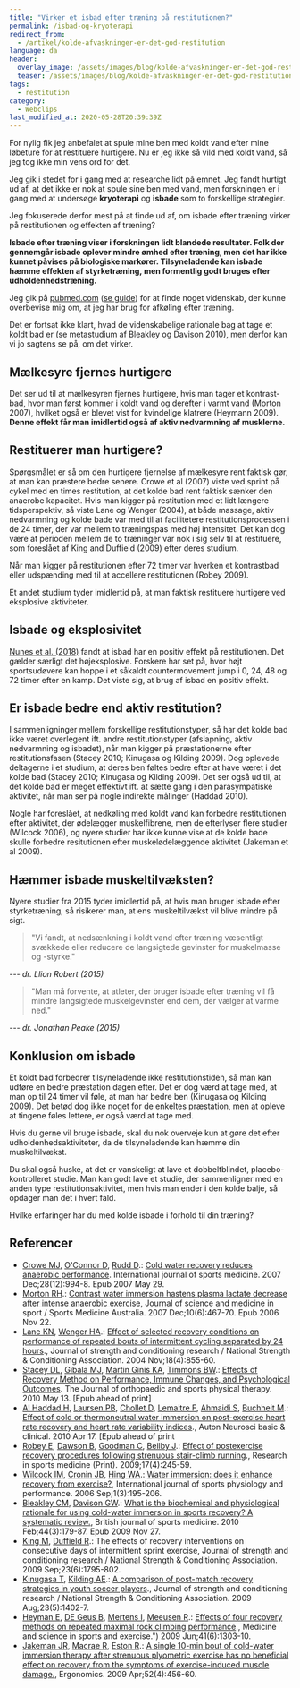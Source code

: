 ```yaml
---
title: "Virker et isbad efter træning på restitutionen?"
permalink: /isbad-og-kryoterapi
redirect_from:
  - /artikel/kolde-afvaskninger-er-det-god-restitution
language: da
header:
  overlay_image: /assets/images/blog/kolde-afvaskninger-er-det-god-restitution.jpg
  teaser: /assets/images/blog/kolde-afvaskninger-er-det-god-restitution.jpg
tags:
  - restitution
category:
  - Webclips
last_modified_at: 2020-05-28T20:39:39Z
---
```


For nylig fik jeg anbefalet at spule mine ben med koldt vand efter mine løbeture for at restituere hurtigere. Nu er jeg ikke så vild med koldt vand, så jeg tog ikke min vens ord for det. 

Jeg gik i stedet for i gang med at researche lidt på emnet. Jeg fandt hurtigt ud af, at det ikke er nok at spule sine ben med vand, men forskningen er i gang med at undersøge **kryoterapi** og **isbade** som to forskellige strategier.

Jeg fokuserede derfor mest på at finde ud af, om isbade efter træning virker på restitutionen og effekten af træning?

**Isbade efter træning viser i forskningen lidt blandede resultater. Folk der gennemgår isbade oplever mindre ømhed efter træning, men det har ikke kunnet påvises på biologiske markører. Tilsyneladende kan isbade hæmme effekten af styrketræning, men formentlig godt bruges efter udholdenhedstræning.**

Jeg gik på [pubmed.com](http://pubmed.com) ([se guide](/videnskabelig-sogning/)) for at finde noget videnskab, der kunne overbevise mig om, at jeg har brug for afkøling efter træning.

Det er fortsat ikke klart, hvad de videnskabelige rationale bag at tage et koldt bad er (se metastudium af Bleakley og Davison 2010), men derfor kan vi jo sagtens se på, om det virker.

## Mælkesyre fjernes hurtigere

Det ser ud til at mælkesyren fjernes hurtigere, hvis man tager et kontrast-bad, hvor man først kommer i koldt vand og derefter i varmt vand (Morton 2007), hvilket også er blevet vist for kvindelige klatrere (Heymann 2009). **Denne effekt får man imidlertid også af aktiv nedvarmning af musklerne.**

## Restituerer man hurtigere?

Spørgsmålet er så om den hurtigere fjernelse af mælkesyre rent faktisk gør, at man kan præstere bedre senere. Crowe et al (2007) viste ved sprint på cykel med en times restitution, at det kolde bad rent faktisk sænker den anaerobe kapacitet. Hvis man kigger på restitution med et lidt længere tidsperspektiv, så viste Lane og Wenger (2004), at både massage, aktiv nedvarmning og kolde bade var med til at facilitetere restitutionsprocessen i de 24 timer, der var mellem to træningspas med høj intensitet. Det kan dog være at perioden mellem de to træninger var nok i sig selv til at restituere, som foreslået af King and Duffield (2009) efter deres studium.

Når man kigger på restitutionen efter 72 timer var hverken et kontrastbad eller udspænding med til at accellere restitutionen (Robey 2009).

Et andet studium tyder imidlertid på, at man faktisk restituere hurtigere ved eksplosive aktiviteter.

## Isbade og eksplosivitet

[Nunes et al. (2018)](https://www.ncbi.nlm.nih.gov/pubmed/30321486) fandt at isbad har en positiv effekt på restitutionen. Det gælder særligt det højeksplosive. Forskere har set på, hvor højt sportsudøvere kan hoppe i et såkaldt countermovement jump i 0, 24, 48 og 72 timer efter en kamp. Det viste sig, at brug af isbad en positiv effekt.

## Er isbade bedre end aktiv restitution?

I sammenligninger mellem forskellige restitutionstyper, så har det kolde bad ikke været overlegent ift. andre restitutionstyper (afslapning, aktiv nedvarmning og isbadet), når man kigger på præstationerne efter restitutionsfasen (Stacey 2010; Kinugasa og Kilding 2009). Dog oplevede deltagerne i et studium, at deres ben føltes bedre efter at have været i det kolde bad (Stacey 2010; Kinugasa og Kilding 2009). Det ser også ud til, at det kolde bad er meget effektivt ift. at sætte gang i den parasympatiske aktivitet, når man ser på nogle indirekte målinger (Haddad 2010).

Nogle har foreslået, at nedkøling med koldt vand kan forbedre restitutionen efter aktivitet, der ødelægger muskelfibrene, men de efterlyser flere studier (Wilcock 2006), og nyere studier har ikke kunne vise at de kolde bade skulle forbedre resitutionen efter muskelødelæggende aktivitet (Jakeman et al 2009).

## Hæmmer isbade muskeltilvæksten?

Nyere studier fra 2015 tyder imidlertid på, at hvis man bruger isbade efter styrketræning, så risikerer man, at ens muskeltilvækst vil blive mindre på sigt.

> "Vi fandt, at nedsænkning i koldt vand efter træning væsentligt svækkede eller reducere de langsigtede gevinster for muskelmasse og -styrke."

--- <cite>dr. Llion Robert (2015)</cite>

> "Man må forvente, at atleter, der bruger isbade efter træning vil få mindre langsigtede muskelgevinster end dem, der vælger at varme ned."

--- <cite>dr. Jonathan Peake (2015)</cite>

## Konklusion om isbade

Et koldt bad forbedrer tilsyneladende ikke restitutionstiden, så man kan udføre en bedre præstation dagen efter. Det er dog værd at tage med, at man op til 24 timer vil føle, at man har bedre ben (Kinugasa og Kilding 2009). Det betød dog ikke noget for de enkeltes præstation, men at opleve at tingene føles lettere, er også værd at tage med.

Hvis du gerne vil bruge isbade, skal du nok overveje kun at gøre det efter udholdenhedsaktiviteter, da de tilsyneladende kan hæmme din muskeltilvækst.

Du skal også huske, at det er vanskeligt at lave et dobbeltblindet, placebo-kontrolleret studie. Man kan godt lave et studie, der sammenligner med en anden type restitutionsaktivitet, men hvis man ender i den kolde balje, så opdager man det i hvert fald.

Hvilke erfaringer har du med kolde isbade i forhold til din træning?

## Referencer

- [Crowe MJ](http://www.ncbi.nlm.nih.gov/pubmed?term=%22Crowe%20MJ%22%5BAuthor%5D), [O'Connor D](http://www.ncbi.nlm.nih.gov/pubmed?term=%22O%27Connor%20D%22%5BAuthor%5D), [Rudd D](http://www.ncbi.nlm.nih.gov/pubmed?term=%22Rudd%20D%22%5BAuthor%5D).: [Cold water recovery reduces anaerobic performance](http://www.ncbi.nlm.nih.gov/pubmed/17534786). International journal of sports medicine. 2007 Dec;28(12):994-8. Epub 2007 May 29.
- [Morton RH](http://www.ncbi.nlm.nih.gov/pubmed?term=%22Morton%20RH%22%5BAuthor%5D).: [Contrast water immersion hastens plasma lactate decrease after intense anaerobic exercise](http://www.ncbi.nlm.nih.gov/pubmed/17118706), Journal of science and medicine in sport / Sports Medicine Australia. 2007 Dec;10(6):467-70. Epub 2006 Nov 22.
- [Lane KN](http://www.ncbi.nlm.nih.gov/pubmed?term=%22Lane%20KN%22%5BAuthor%5D), [Wenger HA](http://www.ncbi.nlm.nih.gov/pubmed?term=%22Wenger%20HA%22%5BAuthor%5D).: [Effect of selected recovery conditions on performance of repeated bouts of intermittent cycling separated by 24 hours](http://www.ncbi.nlm.nih.gov/pubmed/15574106)., Journal of strength and conditioning research / National Strength & Conditioning Association. 2004 Nov;18(4):855-60.
- [Stacey DL](http://www.ncbi.nlm.nih.gov/pubmed?term=%22Stacey%20DL%22%5BAuthor%5D), [Gibala MJ](http://www.ncbi.nlm.nih.gov/pubmed?term=%22Gibala%20MJ%22%5BAuthor%5D), [Martin Ginis KA](http://www.ncbi.nlm.nih.gov/pubmed?term=%22Martin%20Ginis%20KA%22%5BAuthor%5D), [Timmons BW](http://www.ncbi.nlm.nih.gov/pubmed?term=%22Timmons%20BW%22%5BAuthor%5D).: [Effects of Recovery Method on Performance, Immune Changes, and Psychological Outcomes](http://www.ncbi.nlm.nih.gov/pubmed/20479533). The Journal of orthopaedic and sports physical therapy. 2010 May 13. \[Epub ahead of print\]
- [Al Haddad H](http://www.ncbi.nlm.nih.gov/pubmed?term=%22Al%20Haddad%20H%22%5BAuthor%5D), [Laursen PB](http://www.ncbi.nlm.nih.gov/pubmed?term=%22Laursen%20PB%22%5BAuthor%5D), [Chollet D](http://www.ncbi.nlm.nih.gov/pubmed?term=%22Chollet%20D%22%5BAuthor%5D), [Lemaitre F](http://www.ncbi.nlm.nih.gov/pubmed?term=%22Lemaitre%20F%22%5BAuthor%5D), [Ahmaidi S](http://www.ncbi.nlm.nih.gov/pubmed?term=%22Ahmaidi%20S%22%5BAuthor%5D), [Buchheit M](http://www.ncbi.nlm.nih.gov/pubmed?term=%22Buchheit%20M%22%5BAuthor%5D).: [Effect of cold or thermoneutral water immersion on post-exercise heart rate recovery and heart rate variability indices](http://www.ncbi.nlm.nih.gov/pubmed/20403733)., Auton Neurosci basic & clinical. 2010 Apr 17. \[Epub ahead of print
- [Robey E](http://www.ncbi.nlm.nih.gov/pubmed?term=%22Robey%20E%22%5BAuthor%5D), [Dawson B](http://www.ncbi.nlm.nih.gov/pubmed?term=%22Dawson%20B%22%5BAuthor%5D), [Goodman C](http://www.ncbi.nlm.nih.gov/pubmed?term=%22Goodman%20C%22%5BAuthor%5D), [Beilby J](http://www.ncbi.nlm.nih.gov/pubmed?term=%22Beilby%20J%22%5BAuthor%5D).: [Effect of postexercise recovery procedures following strenuous stair-climb running](http://www.ncbi.nlm.nih.gov/pubmed/19967603)., Research in sports medicine (Print). 2009;17(4):245-59.
- [Wilcock IM](http://www.ncbi.nlm.nih.gov/pubmed?term=%22Wilcock%20IM%22%5BAuthor%5D), [Cronin JB](http://www.ncbi.nlm.nih.gov/pubmed?term=%22Cronin%20JB%22%5BAuthor%5D), [Hing WA](http://www.ncbi.nlm.nih.gov/pubmed?term=%22Hing%20WA%22%5BAuthor%5D).: [Water immersion: does it enhance recovery from exercise?](http://www.ncbi.nlm.nih.gov/pubmed/19116434), International journal of sports physiology and performance. 2006 Sep;1(3):195-206.
- [Bleakley CM](http://www.ncbi.nlm.nih.gov/pubmed?term=%22Bleakley%20CM%22%5BAuthor%5D), [Davison GW](http://www.ncbi.nlm.nih.gov/pubmed?term=%22Davison%20GW%22%5BAuthor%5D).: [What is the biochemical and physiological rationale for using cold-water immersion in sports recovery? A systematic review.](http://www.ncbi.nlm.nih.gov/pubmed/19945970), British journal of sports medicine. 2010 Feb;44(3):179-87. Epub 2009 Nov 27.
- [King M](http://www.ncbi.nlm.nih.gov/pubmed?term=%22King%20M%22%5BAuthor%5D), [Duffield R](http://www.ncbi.nlm.nih.gov/pubmed?term=%22Duffield%20R%22%5BAuthor%5D).: The effects of recovery interventions on consecutive days of intermittent sprint exercise, Journal of strength and conditioning research / National Strength & Conditioning Association. 2009 Sep;23(6):1795-802.
- [Kinugasa T](http://www.ncbi.nlm.nih.gov/pubmed?term=%22Kinugasa%20T%22%5BAuthor%5D), [Kilding AE](http://www.ncbi.nlm.nih.gov/pubmed?term=%22Kilding%20AE%22%5BAuthor%5D).: [A comparison of post-match recovery strategies in youth soccer players](http://www.ncbi.nlm.nih.gov/pubmed/19620926)., Journal of strength and conditioning research / National Strength & Conditioning Association. 2009 Aug;23(5):1402-7.
- [Heyman E](http://www.ncbi.nlm.nih.gov/pubmed?term=%22Heyman%20E%22%5BAuthor%5D), [DE Geus B](http://www.ncbi.nlm.nih.gov/pubmed?term=%22DE%20Geus%20B%22%5BAuthor%5D), [Mertens I](http://www.ncbi.nlm.nih.gov/pubmed?term=%22Mertens%20I%22%5BAuthor%5D), [Meeusen R](http://www.ncbi.nlm.nih.gov/pubmed?term=%22Meeusen%20R%22%5BAuthor%5D).: [Effects of four recovery methods on repeated maximal rock climbing performance](http://www.ncbi.nlm.nih.gov/pubmed/19461534)., Medicine and science in sports and exercise.") 2009 Jun;41(6):1303-10.
- [Jakeman JR](http://www.ncbi.nlm.nih.gov/pubmed?term=%22Jakeman%20JR%22%5BAuthor%5D), [Macrae R](http://www.ncbi.nlm.nih.gov/pubmed?term=%22Macrae%20R%22%5BAuthor%5D), [Eston R](http://www.ncbi.nlm.nih.gov/pubmed?term=%22Eston%20R%22%5BAuthor%5D).: [A single 10-min bout of cold-water immersion therapy after strenuous plyometric exercise has no beneficial effect on recovery from the symptoms of exercise-induced muscle damage.](http://www.ncbi.nlm.nih.gov/pubmed/19401897), Ergonomics. 2009 Apr;52(4):456-60.
